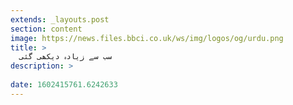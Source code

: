 ```yaml
--- 
extends: _layouts.post 
section: content 
image: https://news.files.bbci.co.uk/ws/img/logos/og/urdu.png 
title: > 
  سب سے زیادہ دیکھی گئی 
description: > 
   
date: 1602415761.6242633 
--- 
```

